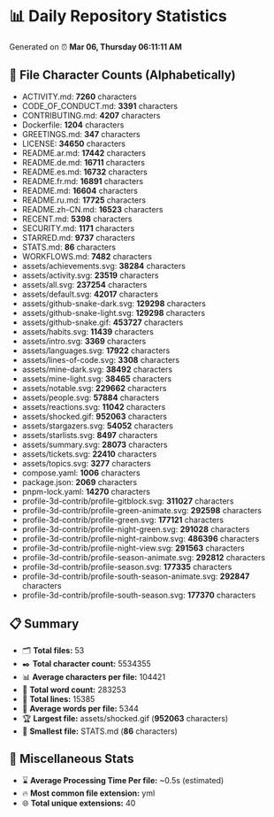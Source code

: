 # 📊 Daily Repository Statistics
Generated on ⏰ **Mar 06, Thursday 06:11:11 AM**

## 📂 File Character Counts (Alphabetically)
- ACTIVITY.md: **7260** characters
- CODE_OF_CONDUCT.md: **3391** characters
- CONTRIBUTING.md: **4207** characters
- Dockerfile: **1204** characters
- GREETINGS.md: **347** characters
- LICENSE: **34650** characters
- README.ar.md: **17442** characters
- README.de.md: **16711** characters
- README.es.md: **16732** characters
- README.fr.md: **16891** characters
- README.md: **16604** characters
- README.ru.md: **17725** characters
- README.zh-CN.md: **16523** characters
- RECENT.md: **5398** characters
- SECURITY.md: **1171** characters
- STARRED.md: **9737** characters
- STATS.md: **86** characters
- WORKFLOWS.md: **7482** characters
- assets/achievements.svg: **38284** characters
- assets/activity.svg: **23519** characters
- assets/all.svg: **237254** characters
- assets/default.svg: **42017** characters
- assets/github-snake-dark.svg: **129298** characters
- assets/github-snake-light.svg: **129298** characters
- assets/github-snake.gif: **453727** characters
- assets/habits.svg: **11439** characters
- assets/intro.svg: **3369** characters
- assets/languages.svg: **17922** characters
- assets/lines-of-code.svg: **3308** characters
- assets/mine-dark.svg: **38492** characters
- assets/mine-light.svg: **38465** characters
- assets/notable.svg: **229662** characters
- assets/people.svg: **57884** characters
- assets/reactions.svg: **11042** characters
- assets/shocked.gif: **952063** characters
- assets/stargazers.svg: **54052** characters
- assets/starlists.svg: **8497** characters
- assets/summary.svg: **28073** characters
- assets/tickets.svg: **22410** characters
- assets/topics.svg: **3277** characters
- compose.yaml: **1006** characters
- package.json: **2069** characters
- pnpm-lock.yaml: **14270** characters
- profile-3d-contrib/profile-gitblock.svg: **311027** characters
- profile-3d-contrib/profile-green-animate.svg: **292598** characters
- profile-3d-contrib/profile-green.svg: **177121** characters
- profile-3d-contrib/profile-night-green.svg: **291028** characters
- profile-3d-contrib/profile-night-rainbow.svg: **486396** characters
- profile-3d-contrib/profile-night-view.svg: **291563** characters
- profile-3d-contrib/profile-season-animate.svg: **292812** characters
- profile-3d-contrib/profile-season.svg: **177335** characters
- profile-3d-contrib/profile-south-season-animate.svg: **292847** characters
- profile-3d-contrib/profile-south-season.svg: **177370** characters

## 📋 Summary
- 🗂️ **Total files:** 53
- ✒️ **Total character count:** 5534355
- 📊 **Average characters per file:** 104421
- 📝 **Total word count:** 283253
- 🧾 **Total lines:** 15385
- 📐 **Average words per file:** 5344
- 🏆 **Largest file:** assets/shocked.gif (**952063** characters)
- 🥉 **Smallest file:** STATS.md (**86** characters)

## 🌟 Miscellaneous Stats
- ⌛ **Average Processing Time Per file:** ~0.5s (estimated)
- 🔥 **Most common file extension:** yml
- 🌐 **Total unique extensions:** 40

